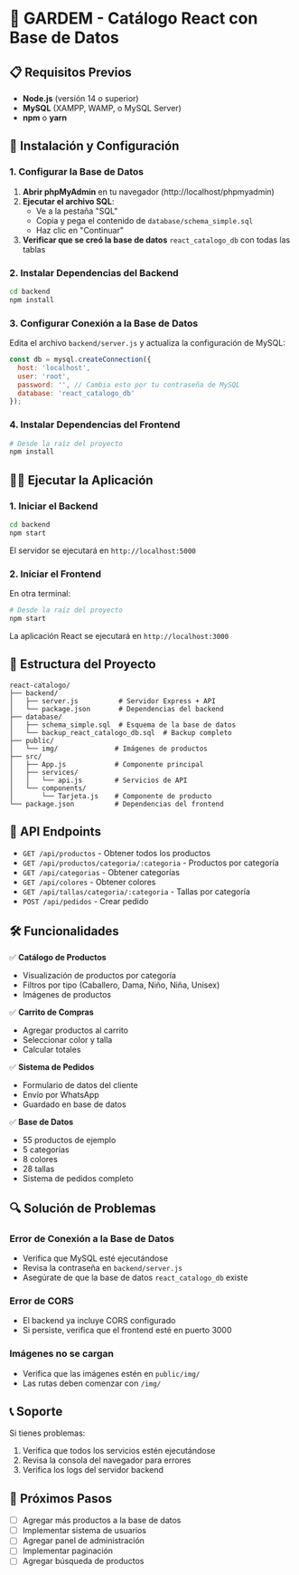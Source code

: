 # 🛒 GARDEM - Catálogo React con Base de Datos

## 📋 Requisitos Previos

- **Node.js** (versión 14 o superior)
- **MySQL** (XAMPP, WAMP, o MySQL Server)
- **npm** o **yarn**

## 🚀 Instalación y Configuración

### 1. Configurar la Base de Datos

1. **Abrir phpMyAdmin** en tu navegador (http://localhost/phpmyadmin)
2. **Ejecutar el archivo SQL**: 
   - Ve a la pestaña "SQL"
   - Copia y pega el contenido de `database/schema_simple.sql`
   - Haz clic en "Continuar"
3. **Verificar que se creó la base de datos** `react_catalogo_db` con todas las tablas

### 2. Instalar Dependencias del Backend

```bash
cd backend
npm install
```

### 3. Configurar Conexión a la Base de Datos

Edita el archivo `backend/server.js` y actualiza la configuración de MySQL:

```javascript
const db = mysql.createConnection({
  host: 'localhost',
  user: 'root',
  password: '', // Cambia esto por tu contraseña de MySQL
  database: 'react_catalogo_db'
});
```

### 4. Instalar Dependencias del Frontend

```bash
# Desde la raíz del proyecto
npm install
```

## 🏃‍♂️ Ejecutar la Aplicación

### 1. Iniciar el Backend

```bash
cd backend
npm start
```

El servidor se ejecutará en `http://localhost:5000`

### 2. Iniciar el Frontend

En otra terminal:

```bash
# Desde la raíz del proyecto
npm start
```

La aplicación React se ejecutará en `http://localhost:3000`

## 📁 Estructura del Proyecto

```
react-catalogo/
├── backend/
│   ├── server.js          # Servidor Express + API
│   └── package.json       # Dependencias del backend
├── database/
│   ├── schema_simple.sql  # Esquema de la base de datos
│   └── backup_react_catalogo_db.sql  # Backup completo
├── public/
│   └── img/              # Imágenes de productos
├── src/
│   ├── App.js            # Componente principal
│   ├── services/
│   │   └── api.js        # Servicios de API
│   └── components/
│       └── Tarjeta.js    # Componente de producto
└── package.json          # Dependencias del frontend
```

## 🔧 API Endpoints

- `GET /api/productos` - Obtener todos los productos
- `GET /api/productos/categoria/:categoria` - Productos por categoría
- `GET /api/categorias` - Obtener categorías
- `GET /api/colores` - Obtener colores
- `GET /api/tallas/categoria/:categoria` - Tallas por categoría
- `POST /api/pedidos` - Crear pedido

## 🛠️ Funcionalidades

✅ **Catálogo de Productos**
- Visualización de productos por categoría
- Filtros por tipo (Caballero, Dama, Niño, Niña, Unisex)
- Imágenes de productos

✅ **Carrito de Compras**
- Agregar productos al carrito
- Seleccionar color y talla
- Calcular totales

✅ **Sistema de Pedidos**
- Formulario de datos del cliente
- Envío por WhatsApp
- Guardado en base de datos

✅ **Base de Datos**
- 55 productos de ejemplo
- 5 categorías
- 8 colores
- 28 tallas
- Sistema de pedidos completo

## 🔍 Solución de Problemas

### Error de Conexión a la Base de Datos
- Verifica que MySQL esté ejecutándose
- Revisa la contraseña en `backend/server.js`
- Asegúrate de que la base de datos `react_catalogo_db` existe

### Error de CORS
- El backend ya incluye CORS configurado
- Si persiste, verifica que el frontend esté en puerto 3000

### Imágenes no se cargan
- Verifica que las imágenes estén en `public/img/`
- Las rutas deben comenzar con `/img/`

## 📞 Soporte

Si tienes problemas:
1. Verifica que todos los servicios estén ejecutándose
2. Revisa la consola del navegador para errores
3. Verifica los logs del servidor backend

## 🎯 Próximos Pasos

- [ ] Agregar más productos a la base de datos
- [ ] Implementar sistema de usuarios
- [ ] Agregar panel de administración
- [ ] Implementar paginación
- [ ] Agregar búsqueda de productos 